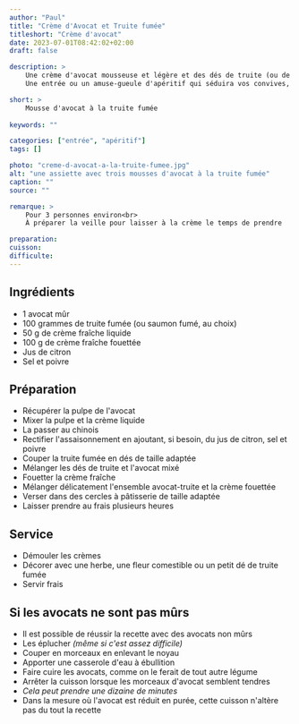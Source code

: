 ```yaml
---
author: "Paul"
title: "Crème d'Avocat et Truite fumée"
titleshort: "Crème d'avocat"
date: 2023-07-01T08:42:02+02:00
draft: false

description: >
    Une crème d'avocat mousseuse et légère et des dés de truite (ou de saumon) fumée.<br>
    Une entrée ou un amuse-gueule d'apéritif qui séduira vos convives, tant par le visuel que par le goût.

short: >
    Mousse d'avocat à la truite fumée
    
keywords: ""

categories: ["entrée", "apéritif"]
tags: []

photo: "creme-d-avocat-a-la-truite-fumee.jpg"
alt: "une assiette avec trois mousses d'avocat à la truite fumée"
caption: ""
source: ""

remarque: >
    Pour 3 personnes environ<br>
    À préparer la veille pour laisser à la crème le temps de prendre

preparation: 
cuisson: 
difficulte:
---
```



## Ingrédients
- 1 avocat mûr
- 100 grammes de truite fumée (ou saumon fumé, au choix)
- 50 g de crème fraîche liquide
- 100 g de crème fraîche fouettée
- Jus de citron
- Sel et poivre
## Préparation
- Récupérer la pulpe de l'avocat
- Mixer la pulpe et la crème liquide
- La passer au chinois
- Rectifier l'assaisonnement en ajoutant, si besoin, du jus de citron, sel et poivre
- Couper la truite fumée en dés de taille adaptée
- Mélanger les dés de truite et l'avocat mixé
- Fouetter la crème fraîche
- Mélanger délicatement l'ensemble avocat-truite et la crème fouettée
- Verser dans des cercles à pâtisserie de taille adaptée
- Laisser prendre au frais plusieurs heures
## Service
- Démouler les crèmes
- Décorer avec une herbe, une fleur comestible ou un petit dé de truite fumée
- Servir frais
## Si les avocats ne sont pas mûrs
- Il est possible de réussir la recette avec des avocats non mûrs
- Les éplucher *(même si c'est assez difficile)*
- Couper en morceaux en enlevant le noyau
- Apporter une casserole d'eau à ébullition
- Faire cuire les avocats, comme on le ferait de tout autre légume
- Arrêter la cuisson lorsque les morceaux d'avocat semblent tendres
- *Cela peut prendre une dizaine de minutes*
- Dans la mesure où l'avocat est réduit en purée, cette cuisson n'altère pas du tout la recette
